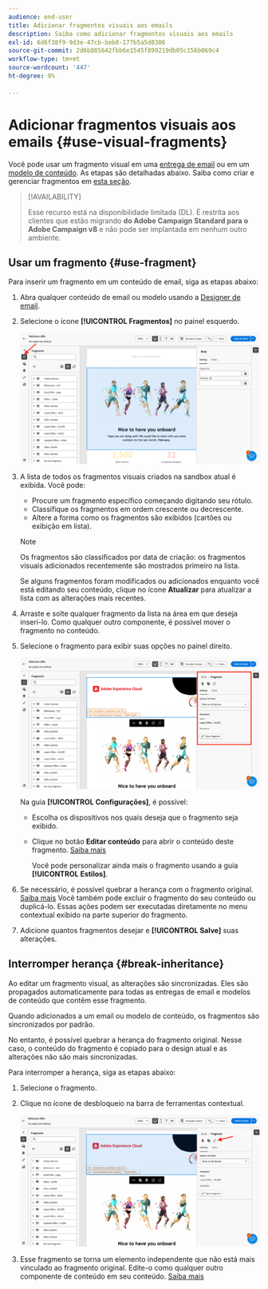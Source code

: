 ```yaml
---
audience: end-user
title: Adicionar fragmentos visuais aos emails
description: Saiba como adicionar fragmentos visuais aos emails
exl-id: 6d6f38f9-9d3e-47cb-beb8-177b5a5d8306
source-git-commit: 2d6b885642fbb6e1545f899219db05c156b069c4
workflow-type: tm+mt
source-wordcount: '447'
ht-degree: 9%

---
```


# Adicionar fragmentos visuais aos emails {#use-visual-fragments}

Você pode usar um fragmento visual em uma [entrega de email](get-started-email-designer.md) ou em um [modelo de conteúdo](use-email-templates.md). As etapas são detalhadas abaixo. Saiba como criar e gerenciar fragmentos em [esta seção](fragments.md).

>[!AVAILABILITY]
>
>Esse recurso está na disponibilidade limitada (DL). É restrita aos clientes que estão migrando **do Adobe Campaign Standard para o Adobe Campaign v8** e não pode ser implantada em nenhum outro ambiente.

## Usar um fragmento {#use-fragment}

Para inserir um fragmento em um conteúdo de email, siga as etapas abaixo:

1. Abra qualquer conteúdo de email ou modelo usando a [Designer de email](get-started-email-designer.md).

1. Selecione o ícone **[!UICONTROL Fragmentos]** no painel esquerdo.

   ![](assets/fragments-in-designer.png)

1. A lista de todos os fragmentos visuais criados na sandbox atual é exibida. Você pode:

   * Procure um fragmento específico começando digitando seu rótulo.
   * Classifique os fragmentos em ordem crescente ou decrescente.
   * Altere a forma como os fragmentos são exibidos (cartões ou exibição em lista).

   >[!NOTE]
   >
   >Os fragmentos são classificados por data de criação: os fragmentos visuais adicionados recentemente são mostrados primeiro na lista.

   Se alguns fragmentos foram modificados ou adicionados enquanto você está editando seu conteúdo, clique no ícone **Atualizar** para atualizar a lista com as alterações mais recentes.

1. Arraste e solte qualquer fragmento da lista na área em que deseja inseri-lo. Como qualquer outro componente, é possível mover o fragmento no conteúdo.

1. Selecione o fragmento para exibir suas opções no painel direito.

   ![](assets/fragment-right-pane.png)

   Na guia **[!UICONTROL Configurações]**, é possível:

   * Escolha os dispositivos nos quais deseja que o fragmento seja exibido.
   * Clique no botão **Editar conteúdo** para abrir o conteúdo deste fragmento. [Saiba mais](../email/fragments.md#edit-fragments)

     Você pode personalizar ainda mais o fragmento usando a guia **[!UICONTROL Estilos]**.

1. Se necessário, é possível quebrar a herança com o fragmento original. [Saiba mais](#break-inheritance)
Você também pode excluir o fragmento do seu conteúdo ou duplicá-lo. Essas ações podem ser executadas diretamente no menu contextual exibido na parte superior do fragmento.

1. Adicione quantos fragmentos desejar e **[!UICONTROL Salve]** suas alterações.

## Interromper herança {#break-inheritance}

Ao editar um fragmento visual, as alterações são sincronizadas. Eles são propagados automaticamente para todas as entregas de email e modelos de conteúdo que contêm esse fragmento.

Quando adicionados a um email ou modelo de conteúdo, os fragmentos são sincronizados por padrão.

No entanto, é possível quebrar a herança do fragmento original. Nesse caso, o conteúdo do fragmento é copiado para o design atual e as alterações não são mais sincronizadas.

Para interromper a herança, siga as etapas abaixo:

1. Selecione o fragmento.

1. Clique no ícone de desbloqueio na barra de ferramentas contextual.

   ![](assets/fragment-break-inheritance.png)

1. Esse fragmento se torna um elemento independente que não está mais vinculado ao fragmento original. Edite-o como qualquer outro componente de conteúdo em seu conteúdo. [Saiba mais](content-components.md)
